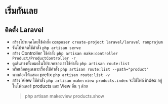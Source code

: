 # เริ่มกันเลย

## ติดตั้ง Laravel
- สร้างโปรเจคโดยใช้คำสั่ง `composer create-project laravel/laravel ranprajum`
- รันโปรเจคใช้คำสั่ง `php artisan serve`
- สร้าง Controller ใช้คำสั่ง `php artisan make:controller Product/ProductController -r`
- ดูเส้นทางทั้งหมดในโปรเจคของเราใช้คำสั่ง `php artisan route:list`
- หรือเลือกดูเฉพาะเรื่องใช้คำสั่ง `php artisan route:list --path="product"`
- หากต้องให้แสดง prefix `php artisan route:list -v`
- สร้าง View ใช้คำสั่ง `php artisan make:view products.index` จะใช้ไฟล์ index อยู่ในโฟลเดอร์ products และ View อื่น ๆ ด้วย
  > php artisan make:view products.show
